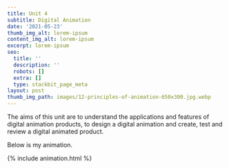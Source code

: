 ```yaml
---
title: Unit 4
subtitle: Digital Animation
date: '2021-05-23'
thumb_img_alt: lorem-ipsum
content_img_alt: lorem-ipsum
excerpt: lorem-ipsum
seo:
  title: ''
  description: ''
  robots: []
  extra: []
  type: stackbit_page_meta
layout: post
thumb_img_path: images/12-principles-of-animation-650x300.jpg.webp
---
```

​The aims of this unit are to understand the applications and features of digital animation products, to design a digital animation and create, test and review a digital animated product.



Below is my animation.

{% include animation.html %}

